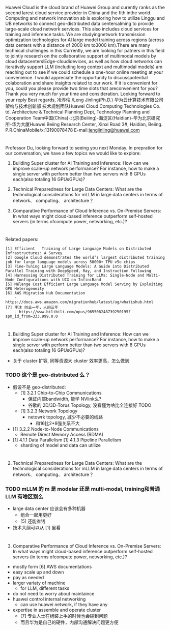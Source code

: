 

Huawei Cloud is the cloud brand of Huawei Group and curently ranks as the second larest cloud service provider in China and the fith inthe world. Computing and network innovation ab is exploring how to utilize Linggu and UB networks to connect geo-distributed data centersalming to provide large-scale cloud network services. This also includes cloud services for training and inference tasks. We are studyingnetwork transmission optimization technologies for Al large model training across regions (across data centers with a distance of 2000 km to3000 km).There are many technical challenges in this
Currently, we are looking for patners in this field to jointly research on the collaborative support of multimodal models by cloud datacenterslEdge-cloudidevices, as well as how cloud networks can iteratively support LLM (including long context and multimodal models)
am reaching out to see if we could schedule a one-hour online meeting at your convenience. l would appreciate the opportunity to discusspotential colaboration and share insights related to our work. lf it is convenient for you, could you please provide two time slots that areconvenient for you?
Thank you very much for your time and consideration. Looking forward to your reply
Best regards,
冷浕伶 /Leng Jinling(Ph.D.)
华为云计算技术有限公司 架构与技术创新部 技术规划团队Huawei Cloud Computing Technologies Co. td. Architecture & Technical Planning Dept, Technology Planning and Cooperation Team中国(China)-北京(Beiiing)-海淀区(Haidian)-华为北京研究所-华为大厦Huawei Beiing Research Center, Xinxi Road 3#, Haidian, Beiing. P.R.ChinaMobile/x:13190078478
E-mail:lengiinling@huawei.com

# ######################################################################################################

Professor Du, looking forward to seeing you next Monday. In prepration for our conversation, we have a few topics we would like to explore:
1. Building Super cluster for Al Training and Inference: How can we improve scale-up network performance? For instance, how to make a single server with perform better than two servers with 8 GPUs each(also totaling 16 GPUsGPUs)?

2. Technical Preparedness for Large Data Centers: What are the technological considerations for mLLM in large data centers in terms of network、 computing、 architecture？

3. Comparative Performance of Cloud Inference vs. On-Premise Servers: In what ways might cloud-based inference outperform self-hosted servers (in terms ofcompute power, networking, etc.)?

# ######################################################################################################

Related papers:
```
[1] Efficient   Training of Large Language Models on Distributed Infrastructures: A Survey
[2] Google Cloud demonstrates the world’s largest distributed training job for large language models across 50000+ TPU v5e chips
[3] Fine-Tuning Large Language Models: A Guide into Distributed Parallel Training with DeepSpeed, Ray, and Instruction Following
[4] Harnessing Distributed Training for LLMs: Single-Node and Multi-Node Configurations with UCX on InfiniBand
[5] Mélange Cost Efficient Large Language Model Serving by Exploiting GPU Heterogeneity
[6] AWS Migration Hub Documentation
    - https://docs.aws.amazon.com/migrationhub/latest/ug/whatishub.html
[7] 李沐 创业一年，人间三年
    - https://www.bilibili.com/opus/965508248739250195?spm_id_from=333.999.0.0
```

# ######################################################################################################

1. Building Super cluster for Al Training and Inference: How can we improve scale-up network performance? For instance, how to make a single server with perform better than two servers with 8 GPUs each(also totaling 16 GPUsGPUs)?
- 关于 cluster 扩容, 同等资源大 cluster 效率更高，怎么做到
### TODO 这个是 geo-distributed 么？
- 假设不是 geo-distributed:
    - [1] 3.2.1 Chip-to-Chip Communications
        - 保证内部bandwidth, 能学 NVlink么?
        - 谷歌的 2D/3D-Torus Topology, 没看懂为啥比全连接好 TODO
    - [1] 3.2.3 Network Topology
        - netowrk topology, 减少不必要的线路
            - 和16比2*8强关系不大
- [1] 3.2.2 Node-to-Node Communications
    - Remote Direct Memory Access (RDMA)
- [1] 4.1.1 Data Parallelism [1] 4.1.3 Pipeline Parallelism
    - sharding of model and data can utilize 

# ######################################################################################################

2. Technical Preparedness for Large Data Centers: What are the technological considerations for mLLM in large data centers in terms of network、 computing、 architecture？
### TODO mLLM 的 m 是 modelar 还是 multi-modal, training和普通 LLM 有啥区别么
- large data center 应该会有多种机器
    - 组合一起用更好
    - [5] 还能省钱
- 技术大纲可以从 [1] 里看

# ######################################################################################################

3. Comparative Performance of Cloud Inference vs. On-Premise Servers: In what ways might cloud-based inference outperform self-hosted servers (in terms ofcompute power, networking, etc.)?
- mostly form [6] AWS documentations
- easy scale up and down
- pay as needed
- larger variaty of machine
    - for LLM, different tasks
- do not need to worry about maintaince
- huawei control internal networking
    - can use huawei network, if they have any
- expertise in assemble and operate cluster
    - [7] 专业人士在组装上手的时候也会碰到问题
    - 而且华为是自己的硬件，内部沟通解决问题更方便

    

